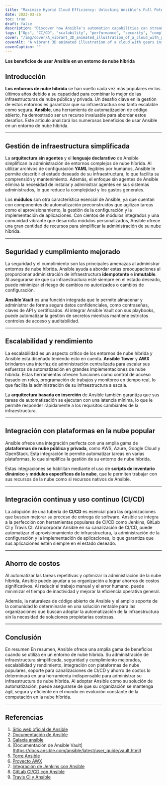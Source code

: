 ```yaml
---
title: "Maximize Hybrid Cloud Efficiency: Unlocking Ansible's Full Potential"
date: 2023-03-26
toc: true
draft: false
description: "Discover how Ansible's automation capabilities can streamline, secure, and optimize hybrid cloud environments for improved productivity."
tags: ["Ops", "CI/CD", "scalability", "performance", "security", "compliance", "integration", "Amazon Web Services", "Microsoft Azure", "Google Cloud", "Ansible Tower", "Ansible Galaxy", "Ansible Vault", "cost savings", "IT efficiency"]
cover: "/img/cover/A_vibrant_3D_animated_illustration_of_a_cloud_with_gears.png"
coverAlt: "A vibrant 3D animated illustration of a cloud with gears inside, representing a hybrid cloud environment, showcasing the efficient and automated management of the cloud infrastructure."
coverCaption: ""
---
```


**Los beneficios de usar Ansible en un entorno de nube híbrida**  ## Introducción  **Los entornos de nube híbrida** se han vuelto cada vez más populares en los últimos años debido a su capacidad para combinar lo mejor de las infraestructuras de nube pública y privada. Un desafío clave en la gestión de estos entornos es garantizar que su infraestructura sea tanto escalable como segura. **Ansible**, una herramienta de automatización de código abierto, ha demostrado ser un recurso invaluable para abordar estos desafíos. Este artículo analizará los numerosos beneficios de usar Ansible en un entorno de nube híbrida.  ______  ## Gestión de infraestructura simplificada  La **arquitectura sin agentes** y el **lenguaje declarativo** de Ansible simplifican la administración de entornos complejos de nube híbrida. Al utilizar archivos de configuración **YAML** legibles por humanos, Ansible le permite describir el estado deseado de su infraestructura, lo que facilita su comprensión y mantenimiento. Además, el enfoque sin agentes de Ansible elimina la necesidad de instalar y administrar agentes en sus sistemas administrados, lo que reduce la complejidad y los gastos generales.  Los **módulos** son otra característica esencial de Ansible, ya que cuentan con componentes de automatización preconstruidos que agilizan tareas como el aprovisionamiento, la gestión de la configuración y la implementación de aplicaciones. Con cientos de módulos integrados y una comunidad vibrante que desarrolla módulos personalizados, Ansible ofrece una gran cantidad de recursos para simplificar la administración de su nube híbrida.  ______  ## Seguridad y cumplimiento mejorado  La seguridad y el cumplimiento son las principales amenazas al administrar entornos de nube híbrida. Ansible ayuda a abordar estas preocupaciones al proporcionar administración de infraestructura **idempotente** e **inmutable**. Al asegurarse de que su infraestructura esté siempre en el estado deseado, puede minimizar el riesgo de cambios no autorizados o cambios de configuración.  **Ansible Vault** es una función integrada que le permite almacenar y administrar de forma segura datos confidenciales, como contraseñas, claves de API y certificados. Al integrar Ansible Vault con sus playbooks, puede automatizar la gestión de secretos mientras mantiene estrictos controles de acceso y auditabilidad.  ______  ## Escalabilidad y rendimiento  La escalabilidad es un aspecto crítico de los entornos de nube híbrida y Ansible está diseñado teniendo esto en cuenta. **Ansible Tower** y **AWX** brindaron una interfaz de administración centralizada para escalar sus esfuerzos de automatización en grandes implementaciones de nube híbrida. Estas herramientas ofrecen funciones como control de acceso basado en roles, programación de trabajos y monitoreo en tiempo real, lo que facilita la administración de su infraestructura a escala.  La **arquitectura basada en inserción** de Ansible también garantiza que sus tareas de automatización se ejecutan con una latencia mínima, lo que le permite responder rápidamente a los requisitos cambiantes de la infraestructura.  ______  ## Integración con plataformas en la nube popular  Ansible ofrece una integración perfecta con una amplia gama de **plataformas de nube pública y privada**, como AWS, Azure, Google Cloud y OpenStack. Esta integración le permite automatizar tareas en varias plataformas, lo que simplifica la gestión de su entorno de nube híbrida.  Estas integraciones se habilitan mediante el uso de **scripts de inventario dinámico** y **módulos específicos de la nube**, que le permiten trabajar con sus recursos de la nube como si recursos nativos de Ansible.  ______  ## Integración continua y uso continuo (CI/CD)  La adopción de una tubería de **CI/CD** es esencial para las organizaciones que buscan mejorar su proceso de entrega de software. Ansible se integra a la perfección con herramientas populares de CI/CD como Jenkins, GitLab CI y Travis CI. Al incorporar Ansible en su canalización de CI/CD, puede automatizar el aprovisionamiento de infraestructura, la administración de la configuración y la implementación de aplicaciones, lo que garantiza que sus aplicaciones estén siempre en el estado deseado.  ______  ## Ahorro de costos  Al automatizar las tareas repetitivas y optimizar la administración de la nube híbrida, Ansible puede ayudar a su organización a lograr ahorros de costos significativos. Al reducir el trabajo manual y el error humano, puede minimizar el tiempo de inactividad y mejorar la eficiencia operativa general.  Además, la naturaleza de código abierto de Ansible y el amplio soporte de la comunidad lo determinarán en una solución rentable para las organizaciones que buscan adoptar la automatización de la infraestructura sin la necesidad de soluciones propietarias costosas.  ______  ## Conclusión  En resumen En resumen, Ansible ofrece una amplia gama de beneficios cuando se utiliza en un entorno de nube híbrida. Su administración de infraestructura simplificada, seguridad y cumplimiento mejorados, escalabilidad y rendimiento, integración con plataformas de nube populares, soporte para canalizaciones de CI/CD y ahorro de costos lo determinará en una herramienta indispensable para administrar su infraestructura de nube híbrida. Al adoptar Ansible como su solución de automatización, puede asegurarse de que su organización se mantenga ágil, segura y eficiente en el mundo en evolución constante de la computación en la nube híbrida.  ______  ## Referencias  1. [Sitio web oficial de Ansible](https://www.ansible.com/) 2. [Documentación de Ansible](https://docs.ansible.com/) 3. [Galaxia ansible](https://galaxy.ansible.com/) 4. [Documentación de Ansible Vault] (https://docs.ansible.com/ansible/latest/user_guide/vault.html) 5. [Torre Ansible](https://www.ansible.com/products/tower) 6. [Proyecto AWX](https://github.com/ansible/awx) 7. [Integración de Jenkins con Ansible](https://plugins.jenkins.io/ansible/) 8. [GitLab CI/CD con Ansible](https://docs.gitlab.com/ee/ci/examples/ansible/) 9. [Travis CI y Ansible](https://docs.travis-ci.com/user/deployment/ansible/)  